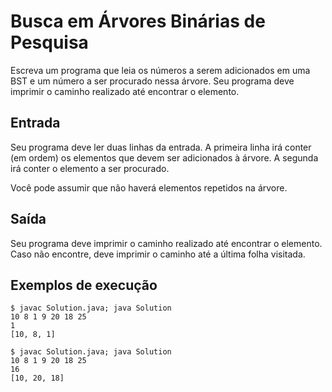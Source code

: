 # Busca em Árvores Binárias de Pesquisa

Escreva um programa que leia os números a serem adicionados em uma BST e um número a ser procurado nessa árvore. Seu programa deve imprimir o caminho realizado até encontrar o elemento.

## Entrada

Seu programa deve ler duas linhas da entrada. A primeira linha irá conter (em ordem) os elementos que devem ser adicionados à árvore. A segunda irá conter o elemento a ser procurado.

Você pode assumir que não haverá elementos repetidos na árvore.

## Saída

Seu programa deve imprimir o caminho realizado até encontrar o elemento. Caso não encontre, deve imprimir o caminho até a última folha visitada.

## Exemplos de execução

	$ javac Solution.java; java Solution
	10 8 1 9 20 18 25
	1
	[10, 8, 1]
	
	$ javac Solution.java; java Solution
	10 8 1 9 20 18 25
	16
	[10, 20, 18]
